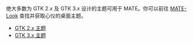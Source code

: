 <!--
.. link:
.. description:
.. tags: Themes,主题
.. date: 2014-02-24 17:32:07
.. title: 桌面主题
.. slug: themes
-->

绝大多数为 GTK 2.x 及 GTK 3.x 设计的主题可用于 MATE。你可以前往
[MATE-Look](http://mate-look.org) 查找并获取心仪的桌面主题。

  * [GTK 2.x 主题](https://www.mate-look.org/browse/cat/136)
  * [GTK 3.x 主题](https://www.mate-look.org/browse/cat/135)
